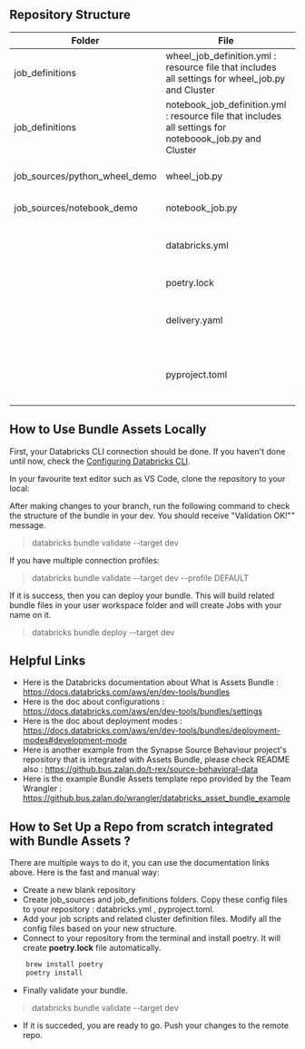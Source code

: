 ## Repository Structure

| Folder | File | Explanation
| ------ | ------ | ------ |
| job_definitions | wheel_job_definition.yml  : resource file that includes all settings for wheel_job.py and Cluster|
| job_definitions | notebook_job_definition.yml : resource file that includes all settings for noteboook_job.py and Cluster|
| job_sources/python_wheel_demo | wheel_job.py | python script that will be run by the wheel_job_definition.yml. |
| job_sources/notebook_demo | notebook_job.py | python script that will run by notebook_job_definition.yml. |
|  | databricks.yml | main bundle file that includes resources, artifacts, target environments etc  |
|  | poetry.lock | it is auto-generated file by poetry |
|  | delivery.yaml | it is used for CI/CD process and Service Principles will deploy the bundles to staging and prod |
|  | pyproject.toml | it is created by poetry but can be modified. The main package folder's name and the entry point to run is set here.  |


## How to Use Bundle Assets Locally

First, your Databricks CLI connection should be done. If you haven't done until now, check the [Configuring Databricks CLI](https://tracking.docs.zalando.net/how-to/databricks/databricks-cli/).

In your favourite text editor such as VS Code, clone the repository to your local:

After making changes to your branch, run the following command to check the structure of the bundle in your dev. You should receive "Validation OK!"" message.
> databricks bundle validate --target dev

If you have multiple connection profiles:
> databricks bundle validate --target dev --profile DEFAULT

If it is success, then you can deploy your bundle. This will build related bundle files in your user workspace folder and will create Jobs with your name on it.
> databricks bundle deploy --target dev


## Helpful Links

- Here is the Databricks documentation about What is Assets Bundle : https://docs.databricks.com/aws/en/dev-tools/bundles
- Here is the doc about configurations  : https://docs.databricks.com/aws/en/dev-tools/bundles/settings 
- Here is the doc about deployment modes : https://docs.databricks.com/aws/en/dev-tools/bundles/deployment-modes#development-mode 
- Here is another example from the Synapse Source Behaviour project's repository that is integrated with Assets Bundle, please check README also : https://github.bus.zalan.do/t-rex/source-behavioral-data 
- Here is the example Bundle Assets template repo provided by the Team Wrangler  : https://github.bus.zalan.do/wrangler/databricks_asset_bundle_example 

## How to Set Up a Repo from scratch integrated with Bundle Assets ?

There are multiple ways to do it, you can use the documentation links above. Here is the fast and manual way:

- Create a new blank repository
- Create job_sources and job_definitions folders. Copy these config files to your repository : databricks.yml , pyproject.toml. 
- Add your job scripts and related cluster definition files. Modify all the config files based on your new structure.
- Connect to your repository from the terminal and install poetry. It will create **poetry.lock** file automatically.

```sh
    brew install poetry
    poetry install
```

- Finally validate your bundle.
> databricks bundle validate --target dev

- If it is succeded, you are ready to go. Push your changes to the remote repo.